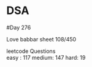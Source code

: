 # DSA

#Day 276

Love babbar sheet
    108/450
    
leetcode Questions   
easy : 117
medium: 147
hard: 19


